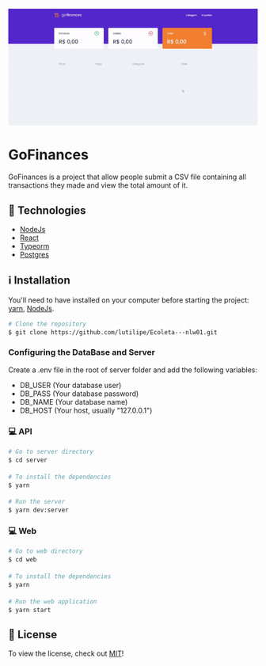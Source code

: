 <a href='https://github.com/lutilipe/GoFinances'>
  <p align="center" style="border-radius:6px">
    <kbd>
    <img src='https://github.com/lutilipe/GoFinances/blob/master/assets/ezgif.com-video-to-gif%20(1).gif'>
    </kbd>
  </p>
</a>

# GoFinances

GoFinances is a project that allow people submit a CSV file containing all transactions they made and view the total amount of it.

## :rocket: Technologies
  - [NodeJs](https://nodejs.org/en/)
  - [React](https://pt-br.reactjs.org/)
  - [Typeorm](https://typeorm.io/#/)
  - [Postgres](https://www.postgresql.org/)

## :information_source: Installation

You'll need to have installed on your computer before starting the project:
[yarn](https://yarnpkg.com/getting-started), 
[NodeJs](https://nodejs.org/en/).

```bash
# Clone the repository
$ git clone https://github.com/lutilipe/Ecoleta---nlw01.git
```
 
### Configuring the DataBase and Server
Create a .env file in the root of server folder and add the following variables:
- DB_USER (Your database user)
- DB_PASS (Your database password)
- DB_NAME (Your database name)
- DB_HOST (Your host, usually "127.0.0.1")  

### :computer: API
```bash
# Go to server directory
$ cd server

# To install the dependencies
$ yarn

# Run the server
$ yarn dev:server
```
### :computer: Web 
 ```bash
# Go to web directory
$ cd web

# To install the dependencies
$ yarn

# Run the web application
$ yarn start
```

## :pencil: License
To view the license, check out [MIT](https://choosealicense.com/licenses/mit/)!
